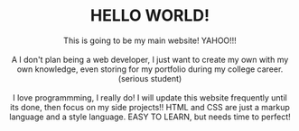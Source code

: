 <h1 align = "center"> HELLO WORLD! </h1>

<p align="center"> This is going to be my main website! YAHOO!!! <br><br> A I don't plan being a web developer, I just want to create my own with my own knowledge, even storing for my portfolio during my college career. <br>(serious student) <br><br>
I love programmming, I really do! I will update this website frequently until its done, then focus on my side projects!! HTML and CSS are just a markup language and a style language. EASY TO LEARN, but needs time to perfect!
</p>
